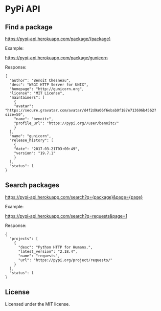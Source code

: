 # PyPi API

## Find a package

https://pypi-api.herokuapp.com/package/{package}

Example:

https://pypi-api.herokuapp.com/package/gunicorn

Response:

```
{
  "author": "Benoit Chesneau",
  "desc": "WSGI HTTP Server for UNIX",
  "homepage": "http://gunicorn.org",
  "license": "MIT License",
  "maintainers": [
    {
    "avatar": "https://secure.gravatar.com/avatar/d4f2d9a06f6ebab0f187e713696b4562?size=50",
    "name": "benoitc",
    "profile_url": "https://pypi.org//user/benoitc/"
    }
  ],
  "name": "gunicorn",
  "release_history": [
    {
    "date": "2017-03-21T03:00:49",
    "version": "19.7.1"
    }
  ],
  "status": 1
}
```

## Search packages

https://pypi-api.herokuapp.com/search?q={package}&page={page}

Example:

https://pypi-api.herokuapp.com/search?q=requests&page=1

Response:

```
{
  "projects": [
    {
      "desc": "Python HTTP for Humans.", 
      "latest_version": "2.18.4", 
      "name": "requests", 
      "url": "https://pypi.org/project/requests/"
    }
  ], 
  "status": 1
}
```

## License

 Licensed under the MIT license.